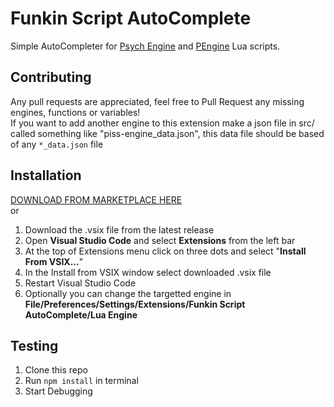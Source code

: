 # Funkin Script AutoComplete
Simple AutoCompleter for [Psych Engine](https://github.com/ShadowMario/FNF-PsychEngine) and [PEngine](https://github.com/Paidyy/Funkin-PEngine) Lua scripts.<br>

## Contributing
Any pull requests are appreciated, feel free to Pull Request any missing engines, functions or variables! <br>
If you want to add another engine to this extension make a json file in src/ called something like "piss-engine_data.json", this data file should be based of any `*_data.json` file <br>

## Installation
[DOWNLOAD FROM MARKETPLACE HERE](https://marketplace.visualstudio.com/items?itemName=Paidyy.funkin-script-autocomplete)<br>
or
1. Download the .vsix file from the latest release
2. Open **Visual Studio Code** and select **Extensions** from the left bar
3. At the top of Extensions menu click on three dots and select "**Install From VSIX...**"
4. In the Install from VSIX window select downloaded .vsix file
5. Restart Visual Studio Code
6. Optionally you can change the targetted engine in **File/Preferences/Settings/Extensions/Funkin Script AutoComplete/Lua Engine**

## Testing
1. Clone this repo
2. Run ```npm install``` in terminal
3. Start Debugging
